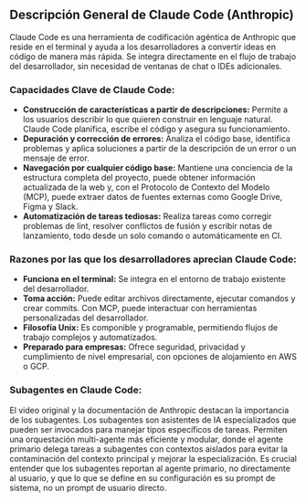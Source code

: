 

## Descripción General de Claude Code (Anthropic)

Claude Code es una herramienta de codificación agéntica de Anthropic que reside en el terminal y ayuda a los desarrolladores a convertir ideas en código de manera más rápida. Se integra directamente en el flujo de trabajo del desarrollador, sin necesidad de ventanas de chat o IDEs adicionales.

### Capacidades Clave de Claude Code:

*   **Construcción de características a partir de descripciones:** Permite a los usuarios describir lo que quieren construir en lenguaje natural. Claude Code planifica, escribe el código y asegura su funcionamiento.
*   **Depuración y corrección de errores:** Analiza el código base, identifica problemas y aplica soluciones a partir de la descripción de un error o un mensaje de error.
*   **Navegación por cualquier código base:** Mantiene una conciencia de la estructura completa del proyecto, puede obtener información actualizada de la web y, con el Protocolo de Contexto del Modelo (MCP), puede extraer datos de fuentes externas como Google Drive, Figma y Slack.
*   **Automatización de tareas tediosas:** Realiza tareas como corregir problemas de lint, resolver conflictos de fusión y escribir notas de lanzamiento, todo desde un solo comando o automáticamente en CI.

### Razones por las que los desarrolladores aprecian Claude Code:

*   **Funciona en el terminal:** Se integra en el entorno de trabajo existente del desarrollador.
*   **Toma acción:** Puede editar archivos directamente, ejecutar comandos y crear commits. Con MCP, puede interactuar con herramientas personalizadas del desarrollador.
*   **Filosofía Unix:** Es componible y programable, permitiendo flujos de trabajo complejos y automatizados.
*   **Preparado para empresas:** Ofrece seguridad, privacidad y cumplimiento de nivel empresarial, con opciones de alojamiento en AWS o GCP.

### Subagentes en Claude Code:

El video original y la documentación de Anthropic destacan la importancia de los subagentes. Los subagentes son asistentes de IA especializados que pueden ser invocados para manejar tipos específicos de tareas. Permiten una orquestación multi-agente más eficiente y modular, donde el agente primario delega tareas a subagentes con contextos aislados para evitar la contaminación del contexto principal y mejorar la especialización. Es crucial entender que los subagentes reportan al agente primario, no directamente al usuario, y que lo que se define en su configuración es su prompt de sistema, no un prompt de usuario directo.

